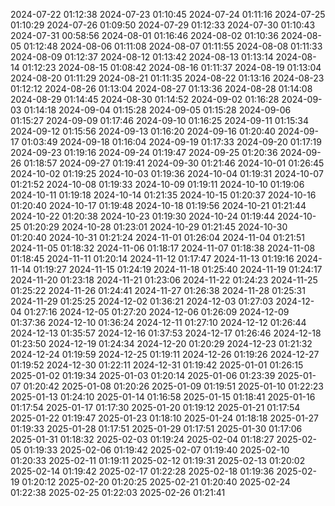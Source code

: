 2024-07-22 01:12:38
2024-07-23 01:10:45
2024-07-24 01:11:16
2024-07-25 01:10:29
2024-07-26 01:09:50
2024-07-29 01:12:33
2024-07-30 01:10:43
2024-07-31 00:58:56
2024-08-01 01:16:46
2024-08-02 01:10:36
2024-08-05 01:12:48
2024-08-06 01:11:08
2024-08-07 01:11:55
2024-08-08 01:11:33
2024-08-09 01:12:37
2024-08-12 01:13:42
2024-08-13 01:13:14
2024-08-14 01:12:23
2024-08-15 01:08:42
2024-08-16 01:11:37
2024-08-19 01:13:04
2024-08-20 01:11:29
2024-08-21 01:11:35
2024-08-22 01:13:16
2024-08-23 01:12:12
2024-08-26 01:13:04
2024-08-27 01:13:36
2024-08-28 01:14:08
2024-08-29 01:14:45
2024-08-30 01:14:52
2024-09-02 01:16:28
2024-09-03 01:14:18
2024-09-04 01:15:28
2024-09-05 01:15:28
2024-09-06 01:15:27
2024-09-09 01:17:46
2024-09-10 01:16:25
2024-09-11 01:15:34
2024-09-12 01:15:56
2024-09-13 01:16:20
2024-09-16 01:20:40
2024-09-17 01:03:49
2024-09-18 01:16:04
2024-09-19 01:17:33
2024-09-20 01:17:19
2024-09-23 01:19:16
2024-09-24 01:19:47
2024-09-25 01:20:36
2024-09-26 01:18:57
2024-09-27 01:19:41
2024-09-30 01:21:46
2024-10-01 01:26:45
2024-10-02 01:19:25
2024-10-03 01:19:36
2024-10-04 01:19:31
2024-10-07 01:21:52
2024-10-08 01:19:33
2024-10-09 01:19:11
2024-10-10 01:19:06
2024-10-11 01:19:18
2024-10-14 01:21:35
2024-10-15 01:20:37
2024-10-16 01:20:40
2024-10-17 01:19:48
2024-10-18 01:19:56
2024-10-21 01:21:44
2024-10-22 01:20:38
2024-10-23 01:19:30
2024-10-24 01:19:44
2024-10-25 01:20:29
2024-10-28 01:23:01
2024-10-29 01:21:45
2024-10-30 01:20:40
2024-10-31 01:21:24
2024-11-01 01:26:04
2024-11-04 01:21:51
2024-11-05 01:18:32
2024-11-06 01:18:17
2024-11-07 01:18:38
2024-11-08 01:18:45
2024-11-11 01:20:14
2024-11-12 01:17:47
2024-11-13 01:19:16
2024-11-14 01:19:27
2024-11-15 01:24:19
2024-11-18 01:25:40
2024-11-19 01:24:17
2024-11-20 01:23:18
2024-11-21 01:23:06
2024-11-22 01:24:23
2024-11-25 01:25:22
2024-11-26 01:24:41
2024-11-27 01:26:38
2024-11-28 01:25:31
2024-11-29 01:25:25
2024-12-02 01:36:21
2024-12-03 01:27:03
2024-12-04 01:27:16
2024-12-05 01:27:20
2024-12-06 01:26:09
2024-12-09 01:37:36
2024-12-10 01:36:24
2024-12-11 01:27:10
2024-12-12 01:26:44
2024-12-13 01:35:57
2024-12-16 01:37:53
2024-12-17 01:26:46
2024-12-18 01:23:50
2024-12-19 01:24:34
2024-12-20 01:20:29
2024-12-23 01:21:32
2024-12-24 01:19:59
2024-12-25 01:19:11
2024-12-26 01:19:26
2024-12-27 01:19:52
2024-12-30 01:22:11
2024-12-31 01:19:42
2025-01-01 01:26:15
2025-01-02 01:19:34
2025-01-03 01:20:14
2025-01-06 01:23:39
2025-01-07 01:20:42
2025-01-08 01:20:26
2025-01-09 01:19:51
2025-01-10 01:22:23
2025-01-13 01:24:10
2025-01-14 01:16:58
2025-01-15 01:18:41
2025-01-16 01:17:54
2025-01-17 01:17:30
2025-01-20 01:19:12
2025-01-21 01:17:54
2025-01-22 01:19:47
2025-01-23 01:18:10
2025-01-24 01:18:18
2025-01-27 01:19:33
2025-01-28 01:17:51
2025-01-29 01:17:51
2025-01-30 01:17:06
2025-01-31 01:18:32
2025-02-03 01:19:24
2025-02-04 01:18:27
2025-02-05 01:19:33
2025-02-06 01:19:42
2025-02-07 01:19:40
2025-02-10 01:20:33
2025-02-11 01:19:11
2025-02-12 01:19:31
2025-02-13 01:20:02
2025-02-14 01:19:42
2025-02-17 01:22:28
2025-02-18 01:19:36
2025-02-19 01:20:12
2025-02-20 01:20:25
2025-02-21 01:20:40
2025-02-24 01:22:38
2025-02-25 01:22:03
2025-02-26 01:21:41
